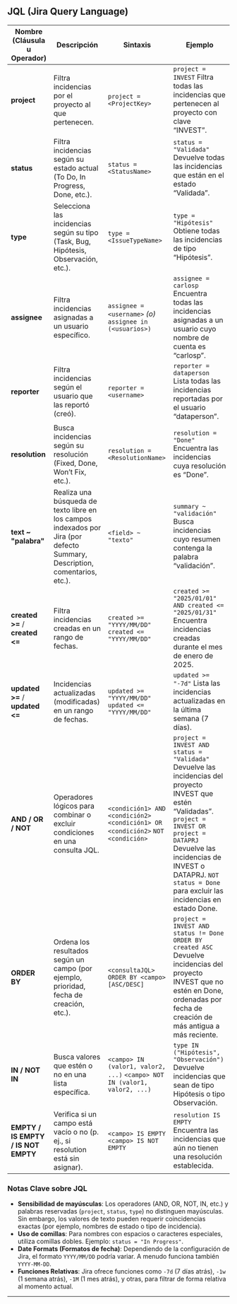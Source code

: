 ## **JQL (Jira Query Language)**

| Nombre (Cláusula u Operador) | Descripción | Sintaxis | Ejemplo |
| ----- | ----- | ----- | ----- |
| **project** | Filtra incidencias por el proyecto al que pertenecen. | `project = <ProjectKey>` | `project = INVEST` Filtra todas las incidencias que pertenecen al proyecto con clave “INVEST”. |
| **status** | Filtra incidencias según su estado actual (To Do, In Progress, Done, etc.). | `status = <StatusName>` | `status = "Validada"` Devuelve todas las incidencias que están en el estado “Validada”. |
| **type** | Selecciona las incidencias según su tipo (Task, Bug, Hipótesis, Observación, etc.). | `type = <IssueTypeName>` | `type = "Hipótesis"` Obtiene todas las incidencias de tipo “Hipótesis”. |
| **assignee** | Filtra incidencias asignadas a un usuario específico. | `assignee = <username>` *(o)* `assignee in (<usuarios>)` | `assignee = carlosp` Encuentra todas las incidencias asignadas a un usuario cuyo nombre de cuenta es “carlosp”. |
| **reporter** | Filtra incidencias según el usuario que las reportó (creó). | `reporter = <username>` | `reporter = dataperson` Lista todas las incidencias reportadas por el usuario “dataperson”. |
| **resolution** | Busca incidencias según su resolución (Fixed, Done, Won’t Fix, etc.). | `resolution = <ResolutionName>` | `resolution = "Done"` Encuentra las incidencias cuya resolución es “Done”. |
| **text \~ "palabra"** | Realiza una búsqueda de texto libre en los campos indexados por Jira (por defecto Summary, Description, comentarios, etc.). | `<field> ~ "texto"` | `summary ~ "validación"` Busca incidencias cuyo resumen contenga la palabra “validación”. |
| **created \>=** / **created \<=** | Filtra incidencias creadas en un rango de fechas. | `created >= "YYYY/MM/DD"` `created <= "YYYY/MM/DD"` | `created >= "2025/01/01" AND created <= "2025/01/31"` Encuentra incidencias creadas durante el mes de enero de 2025\. |
| **updated \>=** / **updated \<=** | Incidencias actualizadas (modificadas) en un rango de fechas. | `updated >= "YYYY/MM/DD"` `updated <= "YYYY/MM/DD"` | `updated >= "-7d"` Lista las incidencias actualizadas en la última semana (7 días). |
| **AND / OR / NOT** | Operadores lógicos para combinar o excluir condiciones en una consulta JQL. | `<condición1> AND <condición2>` `<condición1> OR <condición2>` `NOT <condición>` | `project = INVEST AND status = "Validada"` Devuelve las incidencias del proyecto INVEST que estén “Validadas”. `project = INVEST OR project = DATAPRJ` Devuelve las incidencias de INVEST o DATAPRJ. `NOT status = Done` para excluir las incidencias en estado Done. |
| **ORDER BY** | Ordena los resultados según un campo (por ejemplo, prioridad, fecha de creación, etc.). | `<consultaJQL> ORDER BY <campo> [ASC/DESC]` | `project = INVEST AND status != Done ORDER BY created ASC` Devuelve incidencias del proyecto INVEST que no estén en Done, ordenadas por fecha de creación de más antigua a más reciente. |
| **IN / NOT IN** | Busca valores que estén o no en una lista específica. | `<campo> IN (valor1, valor2, ...)` `<campo> NOT IN (valor1, valor2, ...)` | `type IN ("Hipótesis", "Observación")` Devuelve incidencias que sean de tipo Hipótesis o tipo Observación. |
| **EMPTY / IS EMPTY / IS NOT EMPTY** | Verifica si un campo está vacío o no (p. ej., si resolution está sin asignar). | `<campo> IS EMPTY` `<campo> IS NOT EMPTY` | `resolution IS EMPTY` Encuentra las incidencias que aún no tienen una resolución establecida. |

### **Notas Clave sobre JQL**

* **Sensibilidad de mayúsculas**: Los operadores (AND, OR, NOT, IN, etc.) y palabras reservadas (`project`, `status`, `type`) no distinguen mayúsculas. Sin embargo, los valores de texto pueden requerir coincidencias exactas (por ejemplo, nombres de estado o tipo de incidencia).  
* **Uso de comillas**: Para nombres con espacios o caracteres especiales, utiliza comillas dobles. Ejemplo: `status = "In Progress"`.  
* **Date Formats (Formatos de fecha)**: Dependiendo de la configuración de Jira, el formato `YYYY/MM/DD` podría variar. A menudo funciona también `YYYY-MM-DD`.  
* **Funciones Relativas**: Jira ofrece funciones como `-7d` (7 días atrás), `-1w` (1 semana atrás), `-1M` (1 mes atrás), y otras, para filtrar de forma relativa al momento actual.
---